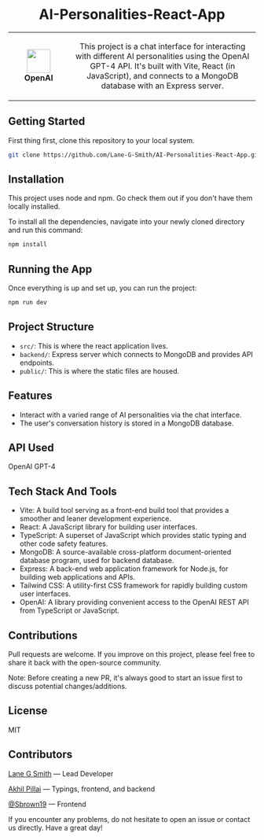 #

<h1 align="center">AI-Personalities-React-App</h1>
<table align="center">
  <tr>
    <td align="center" height="108" width="108">
        <img     src=""
        width="48"
        height="48"
        />
        <br /><strong>OpenAI</strong>
    </td>
    <td align="center" height="108">
      <p align="center">This project is a chat interface for interacting with different AI personalities using the OpenAI GPT-4 API. It's built with Vite, React (in JavaScript), and connects to a MongoDB database with an Express server.
      </p>
     </td>
   </tr>
 </table>

## Getting Started

First thing first, clone this repository to your local system.

```sh
git clone https://github.com/Lane-G-Smith/AI-Personalities-React-App.git
```

## Installation

This project uses node and npm. Go check them out if you don't have them locally installed.

To install all the dependencies, navigate into your newly cloned directory and run this command:

```sh
npm install
```

## Running the App

Once everything is up and set up, you can run the project:

```sh
npm run dev
```

## Project Structure

- `src/`: This is where the react application lives.
- `backend/`: Express server which connects to MongoDB and provides API endpoints.
- `public/`: This is where the static files are housed.

## Features

- Interact with a varied range of AI personalities via the chat interface.
- The user's conversation history is stored in a MongoDB database.

## API Used

OpenAI GPT-4

## Tech Stack And Tools

- Vite: A build tool serving as a front-end build tool that provides a smoother and leaner development experience.
- React: A JavaScript library for building user interfaces.
- TypeScript: A superset of JavaScript which provides static typing and other code safety features.
- MongoDB: A source-available cross-platform document-oriented database program, used for backend database.
- Express: A back-end web application framework for Node.js, for building web applications and APIs.
- Tailwind CSS: A utility-first CSS framework for rapidly building custom user interfaces.
- OpenAI: A library providing convenient access to the OpenAI REST API from TypeScript or JavaScript.

## Contributions

Pull requests are welcome. If you improve on this project, please feel free to share it back with the open-source community.

Note: Before creating a new PR, it's always good to start an issue first to discuss potential changes/additions.

## License

MIT

## Contributors

[Lane G Smith](https://github.com/Lane-G-Smith) — Lead Developer

[Akhil Pillai](https://akpi.is-a.dev/) — Typings, frontend, and backend

[@Sbrown19](https://github.com/Sbrown19) — Frontend

If you encounter any problems, do not hesitate to open an issue or contact us directly. Have a great day!
